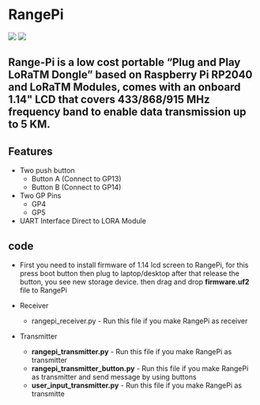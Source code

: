 # RangePi
<img src= "https://github.com/sbcshop/RangePi/blob/main/images/img1.jpg" />
<img src= "https://github.com/sbcshop/RangePi/blob/main/images/img2.jpg" />

## Range-Pi is a low cost portable “Plug and Play LoRaTM Dongle” based on Raspberry Pi RP2040 and  LoRaTM Modules, comes with an onboard 1.14" LCD that covers 433/868/915 MHz frequency band to enable data transmission up to 5 KM.

## Features
  * Two push button
    * Button A (Connect to GP13)
    * Button B (Connect to GP14)  
  * Two GP Pins
    * GP4
    * GP5
  * UART Interface Direct to LORA Module

## code
* First you need to install firmware of 1.14 lcd screen to RangePi, for this press boot button then plug to laptop/desktop after that release the button, you see new        storage device. then drag and drop **firmware.uf2** file to RangePi

* Receiver
  *  rangepi_receiver.py - Run this file if you make RangePi as receiver 
 
* Transmitter  
  * **rangepi_transmitter.py** - Run this file if you make RangePi as transmitter 
  * **rangepi_transmitter_button.py** - Run this file if you make RangePi as transmitter and send message by using buttons
  * **user_input_transmitter.py** - Run this file if you make RangePi as transmitte


  


